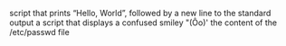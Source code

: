 script that prints “Hello, World”, followed by a new line to the standard output
 a script that displays a confused smiley "(Ôo)'
the content of the /etc/passwd file

